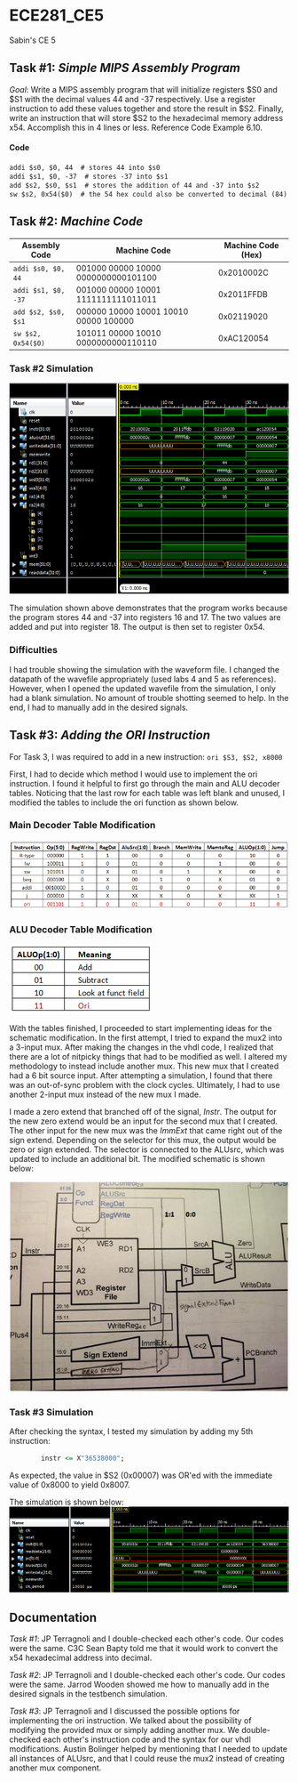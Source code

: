 ECE281_CE5
==========

Sabin's CE 5

## Task #1: *Simple MIPS Assembly Program*

*Goal*:  Write a MIPS assembly program that will initialize registers $S0 and $S1 with the decimal values 44 and -37 respectively.  Use a register instruction to add these values together and store the result in $S2.  Finally, write an instruction that will store $S2 to the hexadecimal memory address x54.  Accomplish this in 4 lines or less.  Reference Code Example 6.10.

#### Code
```
addi $s0, $0, 44  # stores 44 into $s0
addi $s1, $0, -37  # stores -37 into $s1
add $s2, $s0, $s1  # stores the addition of 44 and -37 into $s2
sw $s2, 0x54($0)  # the 54 hex could also be converted to decimal (84)
```

## Task #2: *Machine Code*

| Assembly Code | Machine Code | Machine Code (Hex) |
|---------------|--------------|--------------------|
| `addi $s0, $0, 44` | 001000 00000 10000 0000000000101100 | 0x2010002C |
| `addi $s1, $0, -37` | 001000 00000 10001 1111111111011011 | 0x2011FFDB |
| `add $s2, $s0, $s1` | 000000 10000 10001 10010 00000 100000 | 0x02119020 |
| `sw $s2, 0x54($0)` | 101011 00000 10010 0000000000110110 | 0xAC120054 |

### Task #2 Simulation
![alt test](https://raw.githubusercontent.com/sabinpark/ECE281_CE5/master/task2_simulation.PNG "Task 2 Simulation")

The simulation shown above demonstrates that the program works because the program stores 44 and -37 into registers 16 and 17.  The two values are added and put into register 18.  The output is then set to register 0x54.

### Difficulties
I had trouble showing the simulation with the waveform file.  I changed the datapath of the wavefile appropriately (used labs 4 and 5 as references).  However, when I opened the updated wavefile from the simulation, I only had a blank simulation.  No amount of trouble shotting seemed to help.  In the end, I had to manually add in the desired signals. 

## Task #3: *Adding the ORI Instruction*
For Task 3, I was required to add in a new instruction:  ```ori $S3, $S2, x8000```

First, I had to decide which method I would use to implement the ori instruction.  I found it helpful to first go through the main and ALU decoder tables.  Noticing that the last row for each table was left blank and unused, I modified the tables to include the ori function as shown below.

### Main Decoder Table Modification
![alt test](https://raw.githubusercontent.com/sabinpark/ECE281_CE5/master/main_decoder_modification.PNG "Main Decoder Table")

### ALU Decoder Table Modification
![alt test](https://raw.githubusercontent.com/sabinpark/ECE281_CE5/master/ALU_decoder_modification.PNG "ALU Decoder Table")

With the tables finished, I proceeded to start implementing ideas for the schematic modification.  In the first attempt, I tried to expand the mux2 into a 3-input mux.  After making the changes in the vhdl code, I realized that there are a lot of nitpicky things that had to be modified as well.  I altered my methodology to instead include another mux.  This new mux that I created had a 6 bit source input.  After attempting a simulation, I found that there was an out-of-sync problem with the clock cycles.  Ultimately, I had to use another 2-input mux instead of the new mux I made.

I made a zero extend that branched off of the signal, *Instr*.  The output for the new zero extend would be an input for the second mux that I created.  The other input for the new mux was the *ImmExt* that came right out of the sign extend.  Depending on the selector for this mux, the output would be zero or sign extended.  The selector is connected to the ALUsrc, which was updated to include an additional bit.  The modified schematic is shown below:

![alt test](https://raw.githubusercontent.com/sabinpark/ECE281_CE5/master/schematic_modification.jpg "Modified Schematic")

### Task #3 Simulation
After checking the syntax, I tested my simulation by adding my 5th instruction:
```vhdl
		instr <= X"36538000";
```
As expected, the value in $S2 (0x00007) was OR'ed with the immediate value of 0x8000 to yield 0x8007.

The simulation is shown below:
![alt test](https://raw.githubusercontent.com/sabinpark/ECE281_CE5/master/task3_simulation.PNG "Task 3 Simulation")

## Documentation
*Task #1*: JP Terragnoli and I double-checked each other's code.  Our codes were the same.  C3C Sean Bapty told me that it would work to convert the x54 hexadecimal address into decimal.

*Task #2*: JP Terragnoli and I double-checked each other's code.  Our codes were the same.  Jarrod Wooden showed me how to manually add in the desired signals in the testbench simulation.

*Task #3*:  JP Terragnoli and I discussed the possible options for implementing the ori instruction.  We talked about the possibility of modifying the provided mux or simply adding another mux.  We double-checked each other's instruction code and the syntax for our vhdl modifications.  Austin Bolinger helped by mentioning that I needed to update all instances of ALUsrc, and that I could reuse the mux2 instead of creating another mux component.
